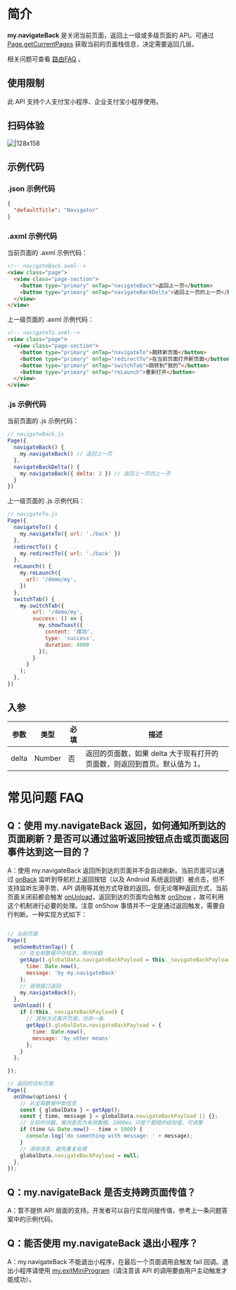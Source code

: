 # 简介
**my.navigateBack** 是关闭当前页面，返回上一级或多级页面的 API。可通过 [Page.getCurrentPages](https://opendocs.alipay.com/mini/framework/getcurrentpages) 获取当前的页面栈信息，决定需要返回几层。

相关问题可查看 [路由FAQ](https://opendocs.alipay.com/mini/api/fu8l65) 。


## 使用限制

此 API 支持个人支付宝小程序、企业支付宝小程序使用。

## 扫码体验

![|128x158](https://cdn.nlark.com/yuque/0/2021/png/179989/1637056770503-813c17f4-e76c-4870-a0c7-5aae8768a06c.png#align=left&display=inline&height=127&margin=%5Bobject%20Object%5D&name=image.png&originHeight=157&originWidth=127&size=16714&status=done&style=none&width=103)

## 示例代码

### .json 示例代码
```json
{
  "defaultTitle": "Navigator"
}
```

### .axml 示例代码
当前页面的 .axml 示例代码：
```html
<!-- navigateBack.axml-->
<view class="page">
  <view class="page-section">
    <button type="primary" onTap="navigateBack">返回上一页</button>
    <button type="primary" onTap="navigateBackDelta">返回上一页的上一页</button>
  </view>
</view>
```
上一级页面的 .axml 示例代码：
```html
<!-- navigateTo.axml-->
<view class="page">
  <view class="page-section">
    <button type="primary" onTap="navigateTo">跳转新页面</button>
    <button type="primary" onTap="redirectTo">在当前页面打开新页面</button>
    <button type="primary" onTap="switchTab">跳转到“我的”</button>
    <button type="primary" onTap="reLaunch">重新打开</button>
  </view>
</view>
```

### .js 示例代码
当前页面的 .js 示例代码：
```javascript
// navigateBack.js
Page({
  navigateBack() {
    my.navigateBack() // 返回上一页
  },
  navigateBackDelta() {
    my.navigateBack({ delta: 2 }) // 返回上一页的上一页
  }
})
```
上一级页面的 .js 示例代码：
```javascript
// navigateTo.js
Page({
  navigateTo() {
    my.navigateTo({ url: './back' })
  },
  redirectTo() {
    my.redirectTo({ url: './back' })
  },
  reLaunch() {
    my.reLaunch({
      url: '/demo/my',
    })
  },
  switchTab() {
    my.switchTab({
        url: '/demo/my',
        success: () => {
          my.showToast({
            content: '成功',
            type: 'success',
            duration: 4000
          });
        }
      }
    );
  },
})
```

## 入参
| **参数** | **类型** | **必填** | **描述** |
| --- | --- | --- | --- |
| delta | Number | 否 | 返回的页面数，如果 delta 大于现有打开的页面数，则返回到首页。默认值为 1。 |

# 常见问题 FAQ

## Q：使用 my.navigateBack 返回，如何通知所到达的页面刷新？是否可以通过监听返回按钮点击或页面返回事件达到这一目的？
A：使用 my.navigateBack 返回所到达的页面并不会自动刷新。当前页面可以通过 [onBack](https://opendocs.alipay.com/mini/framework/page-detail#events) 监听到导航栏上返回按钮（以及 Android 系统返回键）被点击，但不支持监听左滑手势、API 调用等其他方式导致的返回。但无论哪种返回方式，当前页面关闭前都会触发 [onUnload](https://opendocs.alipay.com/mini/framework/page-detail#onUnload\(\))，返回到达的页面均会触发 [onShow](https://opendocs.alipay.com/mini/framework/page-detail#onShow()) ，故可利用这个机制进行必要的处理。注意 onShow 事情并不一定是通过返回触发，需要自行判断。一种实现方式如下：

```javascript

// 当前页面
Page({
  onSomeButtonTap() {
    // 在全局数据中存信息，带时间戳
    getApp().globalData.navigateBackPayload = this._navigateBackPayload = {
      time: Date.now(),
      message: 'by my.navigateBack'
    };
    // 调用接口返回
    my.navigateBack();
  },
  onUnload() {
    if (!this._navigateBackPayload) {
      // 其他方式离开页面，也存一条
      getApp().globalData.navigateBackPayload = {
        time: Date.now(),
        message: 'by other means'
      };
    }
  },
  
});

// 返回的目标页面
Page({
  onShow(options) {
    // 从全局数据中取信息
    const { globalData } = getApp();
    const { time, message } = globalData.navigateBackPayload || {};
    // 比较时间戳，推测是否为有效数据。1000ms 只是个粗糙的经验值，可调整
    if (time && Date.now() - time < 1000) {
      console.log('do something with message: ' + message);
    }
    // 清除信息，避免重复处理
    globalData.navigateBackPayload = null;
  },
});

```

## Q：my.navigateBack 是否支持跨页面传值？
A：暂不提供 API 层面的支持。开发者可以自行实现间接传值，参考上一条问题答案中的示例代码。

## Q：能否使用 my.navigateBack 退出小程序？
A：my.navigateBack 不能退出小程序，在最后一个页面调用会触发 fail 回调。退出小程序请使用 [my.exitMiniProgram](https://opendocs.alipay.com/mini/api/my.exitMiniProgram)（请注意该 API 的调用要由用户主动触发才能成功）。
